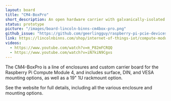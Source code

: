 ```yaml
---
layout: board
title: "CM4-BoxPro"
short_description: An open hardware carrier with galvanically-isolated interfaces.
status: prototype
picture: "/images/board-lincoln-binns-cm4box-pro.png"
github_issue: "https://github.com/geerlingguy/raspberry-pi-pcie-devices/issues/88"
link: https://lincolnbinns.com/shop/internet-of-things-iot/compute-module-4-enclosures.html
videos:
  - https://www.youtube.com/watch?v=m_P82mFCRQQ
  - https://www.youtube.com/watch?v=iN7kiN9Cgxs
---
```

The CM4-BoxPro is a line of enclosures and custom carrier board for the Raspberry Pi Compute Module 4, and includes surface, DIN, and VESA mounting options, as well as a 19" 1U rackmount option.

See the website for full details, including all the various enclosure and mounting options.
